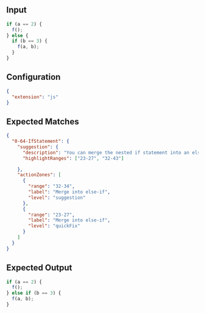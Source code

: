 
## Input
```javascript input
if (a == 2) {
  f();
} else {
  if (b == 3) {
    f(a, b);
  }
}
```

## Configuration
```json configuration
{
  "extension": "js"
}
```

## Expected Matches
```json expected matches
{
  "0-64-IfStatement": {
    "suggestion": {
      "description": "You can merge the nested if statement into an else-if.",
      "highlightRanges": ["23-27", "32-43"]

    },
    "actionZones": [
      {
        "range": "32-34",
        "label": "Merge into else-if",
        "level": "suggestion"
      },
      {
        "range": "23-27",
        "label": "Merge into else-if",
        "level": "quickFix"
      }
    ]
  }
}
```

## Expected Output
```javascript expected output
if (a == 2) {
  f();
} else if (b == 3) {
  f(a, b);
}
```
